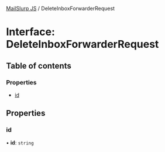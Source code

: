 [MailSlurp JS](../README.md) / DeleteInboxForwarderRequest

# Interface: DeleteInboxForwarderRequest

## Table of contents

### Properties

- [id](DeleteInboxForwarderRequest.md#id)

## Properties

### id

• **id**: `string`

